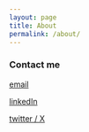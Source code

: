 ```yaml
---
layout: page
title: About
permalink: /about/
---
```


### Contact me

[email](mailto:rajat.joshi9994@gmail.com)

[linkedIn](https://www.linkedin.com/in/rajat94joshi/)

[twitter / X](https://x.com/rojojojo_)
